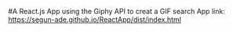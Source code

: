 #A React.js App using the Giphy API to creat a GIF search App
link: https://segun-ade.github.io/ReactApp/dist/index.html
